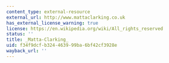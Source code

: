 ```yaml
---
content_type: external-resource
external_url: http://www.mattaclarking.co.uk
has_external_license_warning: true
license: https://en.wikipedia.org/wiki/All_rights_reserved
status: ''
title: _Matta-Clarking_
uid: f34f9dcf-b324-4639-99ba-6bf42cf3928e
wayback_url: ''
---
```

